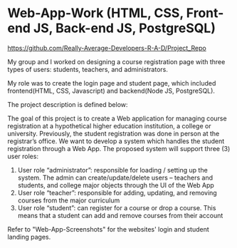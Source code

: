 # Web-App-Work (HTML, CSS, Front-end JS, Back-end JS, PostgreSQL)
https://github.com/Really-Average-Developers-R-A-D/Project_Repo

My group and I worked on designing a course registration page with three types of users: students, teachers, and administrators. 

My role was to create the login page and student page, which included frontend(HTML, CSS, Javascript) and backend(Node JS, PostgreSQL).

The project description is defined below:

The goal of this project is to create a Web application for managing course registration at a hypothetical higher education institution, a college or university. Previously, the student registration was done in person at the registrar’s office. We want to develop a system which handles the student registration through a Web App.
The proposed system will support three (3) user roles:
1. User role “administrator”: responsible for loading / setting up the system. The admin can create/update/delete users – teachers and students, and college major objects through the UI of the Web App
2. User role “teacher”: responsible for adding, updating, and removing courses from the major curriculum
3. User role “student”: can register for a course or drop a course. This means that a student can add and remove courses from their account

Refer to "Web-App-Screenshots" for the websites' login and student landing pages.

